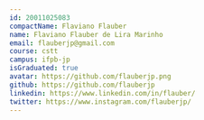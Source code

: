 ```yaml
---
id: 20011025083
compactName: Flaviano Flauber
name: Flaviano Flauber de Lira Marinho
email: flauberjp@gmail.com
course: cstt
campus: ifpb-jp
isGraduated: true
avatar: https://github.com/flauberjp.png
github: https://github.com/flauberjp
linkedin: https://www.linkedin.com/in/flauber/
twitter: https://www.instagram.com/flauberjp/
---
```

